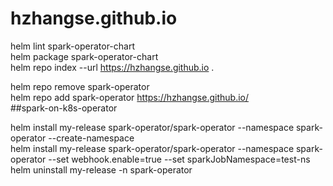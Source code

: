 # hzhangse.github.io
helm lint spark-operator-chart <br/>
helm package spark-operator-chart <br/>
helm repo index --url https://hzhangse.github.io .  <br/>


helm repo remove spark-operator <br/>
helm repo add spark-operator https://hzhangse.github.io/ <br/>
##spark-on-k8s-operator 

helm install my-release spark-operator/spark-operator --namespace spark-operator --create-namespace <br/>
helm install my-release spark-operator/spark-operator --namespace spark-operator --set webhook.enable=true --set sparkJobNamespace=test-ns <br/>
helm uninstall my-release -n spark-operator <br/>
